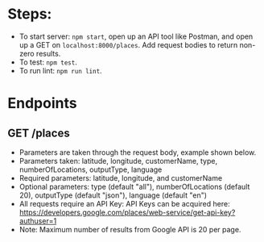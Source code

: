 # Steps:

- To start server: `npm start`, open up an API tool like Postman, and open up a GET on `localhost:8000/places`. Add request bodies to return non-zero results.
- To test: `npm test`.
- To run lint: `npm run lint`.

# Endpoints

## GET /places

- Parameters are taken through the request body, example shown below.
- Parameters taken: latitude, longitude, customerName, type, numberOfLocations, outputType, language
- Required parameters: latitude, longitude, and customerName
- Optional parameters: type (default "all"), numberOfLocations (default 20), outputType (default "json"), language (default "en")
- All requests require an API Key: API Keys can be acquired here: https://developers.google.com/places/web-service/get-api-key?authuser=1
- Note: Maximum number of results from Google API is 20 per page.
